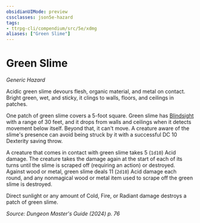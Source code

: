 ```yaml
---
obsidianUIMode: preview
cssclasses: json5e-hazard
tags:
- ttrpg-cli/compendium/src/5e/xdmg
aliases: ["Green Slime"]
---
```

# Green Slime
*Generic Hazard*  

Acidic green slime devours flesh, organic material, and metal on contact. Bright green, wet, and sticky, it clings to walls, floors, and ceilings in patches.

One patch of green slime covers a 5-foot square. Green slime has [Blindsight](2-Mechanics/CLI/rules/senses.md#Blindsight) with a range of 30 feet, and it drops from walls and ceilings when it detects movement below itself. Beyond that, it can't move. A creature aware of the slime's presence can avoid being struck by it with a successful DC 10 Dexterity saving throw.

A creature that comes in contact with green slime takes 5 (`1d10`) Acid damage. The creature takes the damage again at the start of each of its turns until the slime is scraped off (requiring an action) or destroyed. Against wood or metal, green slime deals 11 (`2d10`) Acid damage each round, and any nonmagical wood or metal item used to scrape off the green slime is destroyed.

Direct sunlight or any amount of Cold, Fire, or Radiant damage destroys a patch of green slime.

*Source: Dungeon Master's Guide (2024) p. 76*